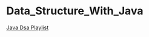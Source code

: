 # Data_Structure_With_Java
<a href="https://youtube.com/playlist?list=PLH9iLcrNpXtQYQiudzpZpGw0mptHc06Su">Java Dsa Playlist</a>
